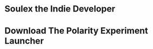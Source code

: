 # Soulex the Indie Developer

# Download The Polarity Experiment Launcher
<a href="[downloadURL](https://downgit.github.io/#/home?url=https://github.com/SoulexDev/SoulexDev.github.io/tree/main/Launcher)" target="_blank" />
